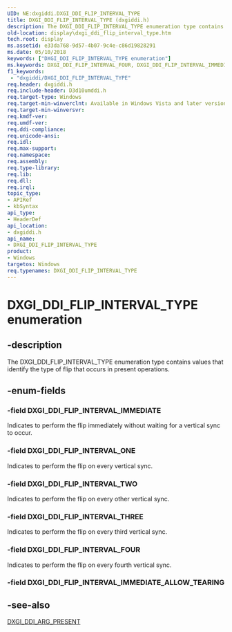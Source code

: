 ```yaml
---
UID: NE:dxgiddi.DXGI_DDI_FLIP_INTERVAL_TYPE
title: DXGI_DDI_FLIP_INTERVAL_TYPE (dxgiddi.h)
description: The DXGI_DDI_FLIP_INTERVAL_TYPE enumeration type contains values that identify the type of flip that occurs in present operations.
old-location: display\dxgi_ddi_flip_interval_type.htm
tech.root: display
ms.assetid: e33da768-9d57-4b07-9c4e-c86d19828291
ms.date: 05/10/2018
keywords: ["DXGI_DDI_FLIP_INTERVAL_TYPE enumeration"]
ms.keywords: DXGI_DDI_FLIP_INTERVAL_FOUR, DXGI_DDI_FLIP_INTERVAL_IMMEDIATE, DXGI_DDI_FLIP_INTERVAL_ONE, DXGI_DDI_FLIP_INTERVAL_THREE, DXGI_DDI_FLIP_INTERVAL_TWO, DXGI_DDI_FLIP_INTERVAL_TYPE, DXGI_DDI_FLIP_INTERVAL_TYPE enumeration [Display Devices], UMDisplayDriver_Dx10param_Structs_65a96d1c-4c37-4fdd-b79e-2a90559db67d.xml, display.dxgi_ddi_flip_interval_type, dxgiddi/DXGI_DDI_FLIP_INTERVAL_FOUR, dxgiddi/DXGI_DDI_FLIP_INTERVAL_IMMEDIATE, dxgiddi/DXGI_DDI_FLIP_INTERVAL_ONE, dxgiddi/DXGI_DDI_FLIP_INTERVAL_THREE, dxgiddi/DXGI_DDI_FLIP_INTERVAL_TWO, dxgiddi/DXGI_DDI_FLIP_INTERVAL_TYPE
f1_keywords:
 - "dxgiddi/DXGI_DDI_FLIP_INTERVAL_TYPE"
req.header: dxgiddi.h
req.include-header: D3d10umddi.h
req.target-type: Windows
req.target-min-winverclnt: Available in Windows Vista and later versions of the Windows operating systems.
req.target-min-winversvr: 
req.kmdf-ver: 
req.umdf-ver: 
req.ddi-compliance: 
req.unicode-ansi: 
req.idl: 
req.max-support: 
req.namespace: 
req.assembly: 
req.type-library: 
req.lib: 
req.dll: 
req.irql: 
topic_type:
- APIRef
- kbSyntax
api_type:
- HeaderDef
api_location:
- dxgiddi.h
api_name:
- DXGI_DDI_FLIP_INTERVAL_TYPE
product:
- Windows
targetos: Windows
req.typenames: DXGI_DDI_FLIP_INTERVAL_TYPE
---
```


# DXGI_DDI_FLIP_INTERVAL_TYPE enumeration


## -description


The DXGI_DDI_FLIP_INTERVAL_TYPE enumeration type contains values that identify the type of flip that occurs in present operations.


## -enum-fields




### -field DXGI_DDI_FLIP_INTERVAL_IMMEDIATE

Indicates to perform the flip immediately without waiting for a vertical sync to occur. 


### -field DXGI_DDI_FLIP_INTERVAL_ONE

Indicates to perform the flip on every vertical sync. 


### -field DXGI_DDI_FLIP_INTERVAL_TWO

Indicates to perform the flip on every other vertical sync. 


### -field DXGI_DDI_FLIP_INTERVAL_THREE

Indicates to perform the flip on every third vertical sync.


### -field DXGI_DDI_FLIP_INTERVAL_FOUR

Indicates to perform the flip on every fourth vertical sync.


### -field DXGI_DDI_FLIP_INTERVAL_IMMEDIATE_ALLOW_TEARING




## -see-also




<a href="https://docs.microsoft.com/windows-hardware/drivers/ddi/dxgiddi/ns-dxgiddi-dxgi_ddi_arg_present">DXGI_DDI_ARG_PRESENT</a>
 

 

